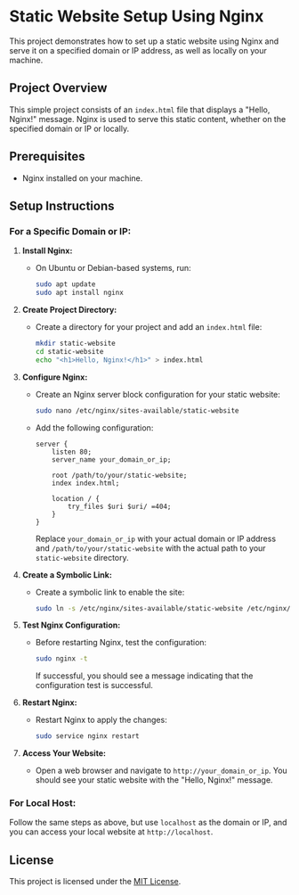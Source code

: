 # Static Website Setup Using Nginx

This project demonstrates how to set up a static website using Nginx and serve it on a specified domain or IP address, as well as locally on your machine.

## Project Overview

This simple project consists of an `index.html` file that displays a "Hello, Nginx!" message. Nginx is used to serve this static content, whether on the specified domain or IP or locally.

## Prerequisites

- Nginx installed on your machine.

## Setup Instructions

### For a Specific Domain or IP:

1. **Install Nginx:**
   - On Ubuntu or Debian-based systems, run:
     
     ```bash
     sudo apt update
     sudo apt install nginx
     ```

2. **Create Project Directory:**
   - Create a directory for your project and add an `index.html` file:
     
     ```bash
     mkdir static-website
     cd static-website
     echo "<h1>Hello, Nginx!</h1>" > index.html
     ```

3. **Configure Nginx:**
   - Create an Nginx server block configuration for your static website:
     
     ```bash
     sudo nano /etc/nginx/sites-available/static-website
     ```
   
   - Add the following configuration:
     
     ```nginx
     server {
         listen 80;
         server_name your_domain_or_ip;

         root /path/to/your/static-website;
         index index.html;

         location / {
             try_files $uri $uri/ =404;
         }
     }
     ```
     
     Replace `your_domain_or_ip` with your actual domain or IP address and `/path/to/your/static-website` with the actual path to your `static-website` directory.

4. **Create a Symbolic Link:**
   - Create a symbolic link to enable the site:
     
     ```bash
     sudo ln -s /etc/nginx/sites-available/static-website /etc/nginx/sites-enabled/
     ```

5. **Test Nginx Configuration:**
   - Before restarting Nginx, test the configuration:
     
     ```bash
     sudo nginx -t
     ```
     
     If successful, you should see a message indicating that the configuration test is successful.

6. **Restart Nginx:**
   - Restart Nginx to apply the changes:
     
     ```bash
     sudo service nginx restart
     ```

7. **Access Your Website:**
   - Open a web browser and navigate to `http://your_domain_or_ip`. You should see your static website with the "Hello, Nginx!" message.

### For Local Host:

Follow the same steps as above, but use `localhost` as the domain or IP, and you can access your local website at `http://localhost`.

## License

This project is licensed under the [MIT License](https://github.com/iftekharmickey/Static-Website-Setup-Using-Nginx/blob/main/LICENSE).
